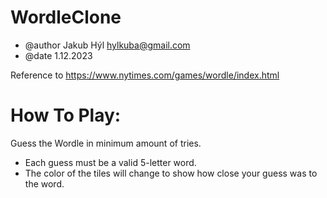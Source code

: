 # WordleClone

* @author Jakub Hýl <hylkuba@gmail.com>
* @date 1.12.2023

Reference to <https://www.nytimes.com/games/wordle/index.html>

# How To Play:
Guess the Wordle in minimum amount of tries.
* Each guess must be a valid 5-letter word.
* The color of the tiles will change to show how close your guess was to the word.